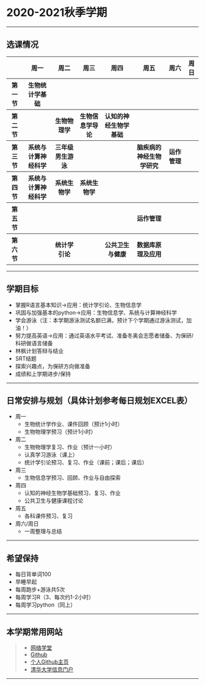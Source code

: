 2020-2021秋季学期
===============

---

## 选课情况
<table>
    <thead>
        <tr>
            <th>   </th>
            <th>周一</th>
            <th>周二</th>
            <th>周三</th>
            <th>周四</th>
            <th>周五</th>
            <th>周六</th>
            <th>周日</th>
        </tr>
    </thead>
    <tbody>
        <tr>
            <th>第一节</th>
            <th>生物统计学基础</th>
            <th> </th>
            <th> </th>
            <th> </th>
            <th> </th>
            <th> </th>
            <th> </th>
        </tr>
        <tr>
            <th>第二节</th>
            <th> </th>
            <th>生物物理学</th>
            <th>生物信息学导论</th>
            <th>认知的神经生物学基础</th>
            <th> </th>
            <th> </th>
            <th> </th>
        </tr>
        <tr>
            <th>第三节</th>
            <th>系统与计算神经科学</th>
            <th>三年级男生游泳</th>
            <th> </th>
            <th> </th>
            <th>脑疾病的神经生物学研究</th>
            <th>运作管理</th>
            <th> </th>
        </tr>
        <tr>
            <th>第四节</th>
            <th>系统与计算神经科学</th>
            <th>系统生物学</th>
            <th>系统生物学</th>
            <th> </th>
            <th> </th>
            <th> </th>
            <th> </th>
        </tr>
        <tr>
            <th>第五节</th>
            <th> </th>
            <th> </th>
            <th> </th>
            <th> </th>
            <th>运作管理</th>
            <th> </th>
            <th> </th>
        </tr>
        <tr>
            <th>第六节</th>
            <th> </th>
            <th>统计学引论</th>
            <th> </th>
            <th>公共卫生与健康</th>
            <th>数据库原理及应用</th>
            <th> </th>
            <th> </th>
        </tr>              
    </tbody>
</table>

---

## 学期目标
  - 掌握R语言基本知识→应用：统计学引论、生物信息学
  - 巩固与加强基本的python→应用：生物信息学、系统与计算神经科学
  - 学会游泳（注：本学期游泳测试名额已满，预计下个学期通过游泳测试，加油！）
  - 努力提高英语→应用：通过英语水平考试、准备冬奥会志愿者储备、为保研/科研做语言储备
  - 林枫计划答辩与结业
  - SRT结题
  - 探索兴趣点，为保研方向做准备
  - 成绩和上学期进步/保持

---

## 日常安排与规划（具体计划参考每日规划EXCEL表）
  - 周一
    - 生物统计学作业、课件回顾（预计1小时）
    - 生物物理学预习（预计1小时）
  - 周二
    - 生物物理学复习、作业（预计一小时）
    - 认真学习游泳（课上）
    - 统计学引论预习、复习、作业（课前；课后；课后）
  - 周三
    - 生物信息学预习、回顾、作业与自由探索
  - 周四
    - 认知的神经生物学基础预习、复习、作业
    - 公共卫生与健康课程讨论
  - 周五
    - 各科课件预习、复习
  - 周六/周日
    - 一周整理与总结

---

## 希望保持
 - 每日背单词100
 - 早睡早起
 - 每周跑步+游泳共5次
 - 每周学习R（3、每次约1-2小时）
 - 每周学习python（同上）

---

## 本学期常用网站
 >- [网络学堂](https://learn.tsinghua.edu.cn/)
 >- [Github](https://github.com/)
 >- [个人Github主页](https://sirjoeyu.github.io/)
 >- [清华大学信息门户](http://info.tsinghua.edu.cn/)

---
